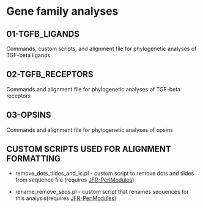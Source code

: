 # Gene family analyses

## 01-TGFB_LIGANDS
Commands, custom scripts, and alignment file for phylogenetic analyses of TGF-beta ligands

## 02-TGFB_RECEPTORS
Commands and alignment file for phylogenetic analyses of TGF-beta receptors

## 03-OPSINS
Commands and alignment file for phylogenetic analyses of opsins

## CUSTOM SCRIPTS USED FOR ALIGNMENT FORMATTING
* remove_dots_tildes_and_lc.pl - custom script to remove dots and tildes from sequence file (requires [JFR-PerlModules](https://github.com/josephryan/JFR-PerlModules))

* rename_remove_seqs.pl - custom script that renames sequences for this analysis(requires [JFR-PerlModules](https://github.com/josephryan/JFR-PerlModules))
